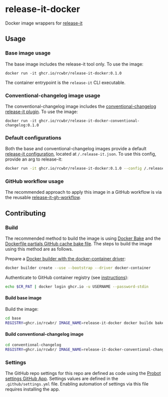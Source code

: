 # release-it-docker

Docker image wrappers for [release-it](https://github.com/release-it/release-it)

## Usage

### Base image usage

The base image includes the release-it tool only. To use the image:

```
docker run -it ghcr.io/rcwbr/release-it-docker:0.1.0
```

The container entrypoint is the `release-it` CLI executable.

### Conventional-changelog image usage

The conventional-changelog image includes the [conventional-changelog](https://github.com/conventional-changelog/conventional-changelog) [release-it plugin](https://github.com/release-it/conventional-changelog). To use the image:

```
docker run -it ghcr.io/rcwbr/release-it-docker-conventional-changelog:0.1.0
```

### Default configurations

Both the base and conventional-changelog images provide a default [release-it configuration](https://github.com/release-it/release-it/blob/main/docs/configuration.md), located at `/.release-it.json`. To use this config, provide an arg to release-it:

```bash
docker run -it ghcr.io/rcwbr/release-it-docker:0.1.0 --config /.release-it.json
```

### GitHub workflow usage

The recommended approach to apply this image in a GitHub workflow is via the reusable [release-it-gh-workflow](https://github.com/rcwbr/release-it-gh-workflow/tree/main).

## Contributing

### Build

The recommended method to build the image is using [Docker Bake](https://docs.docker.com/reference/cli/docker/buildx/bake/) and the [Dockerfile partials GitHub cache bake file](https://github.com/rcwbr/dockerfile-partials/tree/main?tab=readme-ov-file#github-cache-bake-file). The steps to build the image using this method are as follows.

Prepare a [Docker builder with the docker-container driver](https://docs.docker.com/build/builders/drivers/docker-container/):

```bash
docker builder create --use --bootstrap --driver docker-container
```

Authenticate to GitHub container registry (see [instructions](https://docs.github.com/en/packages/working-with-a-github-packages-registry/working-with-the-container-registry#authenticating-with-a-personal-access-token-classic)):

```bash
echo $CR_PAT | docker login ghcr.io -u USERNAME --password-stdin
```

#### Build base image

Build the image:

```bash
cd base
REGISTRY=ghcr.io/rcwbr/ IMAGE_NAME=release-it-docker docker buildx bake --file github-cache-bake.hcl 'https://github.com/rcwbr/dockerfile-partials.git#main'
```

#### Build conventional-changelog image

```bash
cd conventional-changelog
REGISTRY=ghcr.io/rcwbr/ IMAGE_NAME=release-it-docker-conventional-changelog docker buildx bake --file github-cache-bake.hcl --file cwd://docker-bake.hcl 'https://github.com/rcwbr/dockerfile-partials.git#main'
```

### Settings

The GitHub repo settings for this repo are defined as code using the [Probot settings GitHub App](https://probot.github.io/apps/settings/). Settings values are defined in the `.github/settings.yml` file. Enabling automation of settings via this file requires installing the app.
